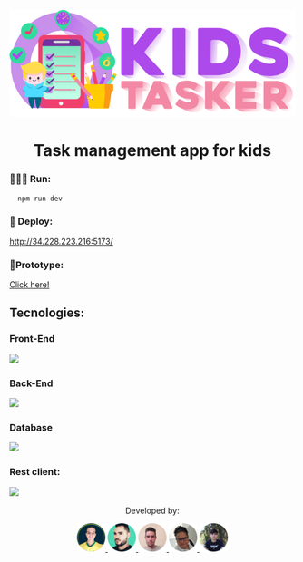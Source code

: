 <p align="center">
  <img src="./src/assets/Logo.svg" />
</p>

<h1 style="text-align: center;">Task management app for kids</h1>

### 👨🏻‍💻 Run:

~~~node
  npm run dev
~~~

### 👀 Deploy:
<http://34.228.223.216:5173/>

### 📱Prototype:

[Click here!](https://www.figma.com/file/esTd4CMgUpxCsB7WK6H5op/SGTC---Prototype?type=design&node-id=1272%3A946&mode=design&t=qnHutrOiyMpJX4ey-1)


## Tecnologies:

### Front-End

<p align="left">
  <a href="https://skillicons.dev">
    <img src="https://skillicons.dev/icons?i=react,docker,css,typescript,styledcomponents,vite,html,figma,aws" />
  </a>
</p>

### Back-End

<p align="left">
  <a href="https://skillicons.dev">
    <img src="https://skillicons.dev/icons?i=spring,maven,java,aws,intelij" />
  </a>
</p>



### Database

<p align="left">
  <a href="https://skillicons.dev">
    <img src="https://skillicons.dev/icons?i=docker,postgres,aws" />
  </a>
</p>

### Rest client:

<p align="left">
  <a href="https://skillicons.dev">
    <img src="https://skillicons.dev/icons?i=postman,swagger" />
  </a>
</p>

<p style="text-align: center;">Developed by:</p>

<p style="text-align: center;" >
  <a href="https://github.com/jacksonMarcelinoFreitas">
      <img style="width: 50px;"  src="./src/assets/participants/jackson.png" />
  </a>
  <a href="https://github.com/AdrianoPinheiro86/AdrianoPinheiro86">
    <img style="width: 50px;"  src="./src/assets/participants/adriano.png" />
  </a>
  <a href="https://github.com/Matheus-Juliao">
    <img style="width: 50px;"  src="./src/assets/participants/matheus.png" />
  </a>
  <a href="https://github.com/Marilene26">
    <img style="width: 50px;"  src="./src/assets/participants/marilene.png" />
  </a>
  <a href="#">
    <img style="width: 50px;"  src="./src/assets/participants/leonardo.png" />
  </a>
</p>
